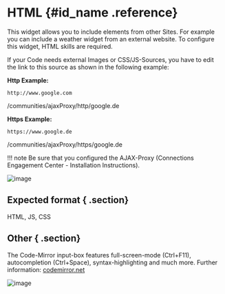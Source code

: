 # HTML {#id_name .reference}

This widget allows you to include elements from other Sites. For example you can include a weather widget from an external website. To configure this widget, HTML skills are required.

If your Code needs external Images or CSS/JS-Sources, you have to edit the link to this source as shown in the following example:

**Http Example:**

`http://www.google.com`

/communities/ajaxProxy/http/google.de

**Https Example:**

`https://www.google.de`

/communities/ajaxProxy/https/google.de

!!! note
    Be sure that you configured the AJAX-Proxy \(Connections Engagement Center - Installation Instructions\).

![image](images/image058.png)

## Expected format { .section}

HTML, JS, CSS

## Other { .section}

The Code-Mirror input-box features full-screen-mode \(Ctrl+F11\), autocompletion \(Ctrl+Space\), syntax-highlighting and much more. Further information: [codemirror.net](https://codemirror.net/)

![image](images/image059.png)

